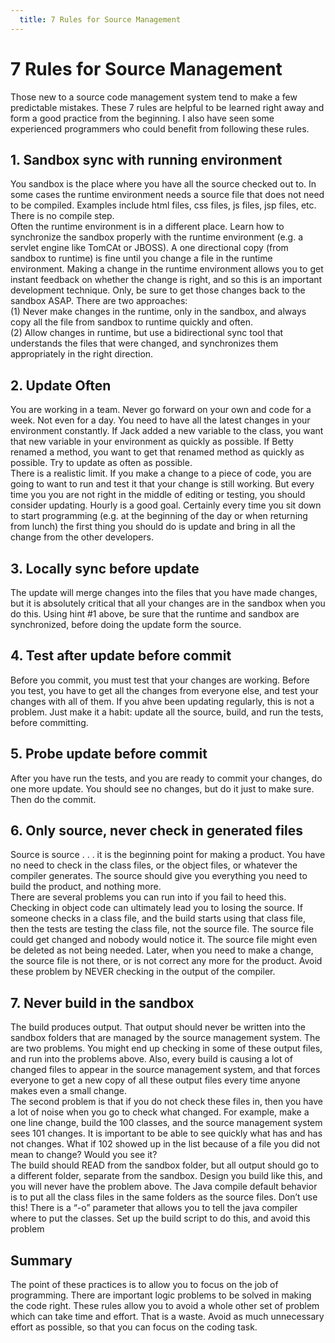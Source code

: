 ```yaml
---
  title: 7 Rules for Source Management
---
```

#  7 Rules for Source Management

Those new to a source code management system tend to make a few predictable mistakes. These 7 rules are helpful to be learned right away and form a good practice from the beginning. I also have seen some experienced programmers who could benefit from following these rules.

## 1\. Sandbox sync with running environment

You sandbox is the place where you have all the source checked out to. In some cases the runtime environment needs a source file that does not need to be compiled. Examples include html files, css files, js files, jsp files, etc. There is no compile step.  
Often the runtime environment is in a different place. Learn how to synchronize the sandbox properly with the runtime environment (e.g. a servlet engine like TomCAt or JBOSS). A one directional copy (from sandbox to runtime) is fine until you change a file in the runtime environment. Making a change in the runtime environment allows you to get instant feedback on whether the change is right, and so this is an important development technique. Only, be sure to get those changes back to the sandbox ASAP. There are two approaches:  
(1) Never make changes in the runtime, only in the sandbox, and always copy all the file from sandbox to runtime quickly and often.  
(2) Allow changes in runtime, but use a bidirectional sync tool that understands the files that were changed, and synchronizes them appropriately in the right direction.

## 2\. Update Often

You are working in a team. Never go forward on your own and code for a week. Not even for a day. You need to have all the latest changes in your environment constantly. If Jack added a new variable to the class, you want that new variable in your environment as quickly as possible. If Betty renamed a method, you want to get that renamed method as quickly as possible. Try to update as often as possible.  
There is a realistic limit. If you make a change to a piece of code, you are going to want to run and test it that your change is still working. But every time you you are not right in the middle of editing or testing, you should consider updating. Hourly is a good goal. Certainly every time you sit down to start programming (e.g. at the beginning of the day or when returning from lunch) the first thing you should do is update and bring in all the change from the other developers.

## 3\. Locally sync before update

The update will merge changes into the files that you have made changes, but it is absolutely critical that all your changes are in the sandbox when you do this. Using hint #1 above, be sure that the runtime and sandbox are synchronized, before doing the update form the source.

## 4\. Test after update before commit

Before you commit, you must test that your changes are working. Before you test, you have to get all the changes from everyone else, and test your changes with all of them. If you ahve been updating regularly, this is not a problem. Just make it a habit: update all the source, build, and run the tests, before committing.

## 5\. Probe update before commit

After you have run the tests, and you are ready to commit your changes, do one more update. You should see no changes, but do it just to make sure. Then do the commit.

## 6\. Only source, never check in generated files

Source is source . . . it is the beginning point for making a product. You have no need to check in the class files, or the object files, or whatever the compiler generates. The source should give you everything you need to build the product, and nothing more.  
There are several problems you can run into if you fail to heed this. Checking in object code can ultimately lead you to losing the source. If someone checks in a class file, and the build starts using that class file, then the tests are testing the class file, not the source file. The source file could get changed and nobody would notice it. The source file might even be deleted as not being needed. Later, when you need to make a change, the source file is not there, or is not correct any more for the product. Avoid these problem by NEVER checking in the output of the compiler.

## 7\. Never build in the sandbox

The build produces output. That output should never be written into the sandbox folders that are managed by the source management system. The are two problems. You might end up checking in some of these output files, and run into the problems above. Also, every build is causing a lot of changed files to appear in the source management system, and that forces everyone to get a new copy of all these output files every time anyone makes even a small change.  
The second problem is that if you do not check these files in, then you have a lot of noise when you go to check what changed. For example, make a one line change, build the 100 classes, and the source management system sees 101 changes. It is important to be able to see quickly what has and has not changes. What if 102 showed up in the list because of a file you did not mean to change? Would you see it?  
The build should READ from the sandbox folder, but all output should go to a different folder, separate from the sandbox. Design you build like this, and you will never have the problem above. The Java compile default behavior is to put all the class files in the same folders as the source files. Don’t use this! There is a “-o” parameter that allows you to tell the java compiler where to put the classes. Set up the build script to do this, and avoid this problem

## Summary

The point of these practices is to allow you to focus on the job of programming. There are important logic problems to be solved in making the code right. These rules allow you to avoid a whole other set of problem which can take time and effort. That is a waste. Avoid as much unnecessary effort as possible, so that you can focus on the coding task.